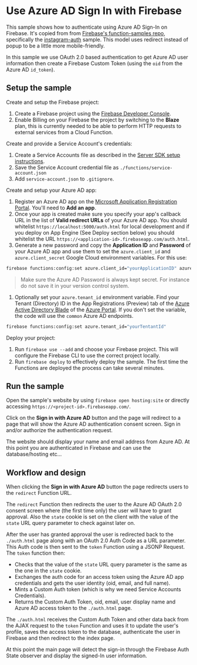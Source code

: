 # Use Azure AD Sign In with Firebase

This sample shows how to authenticate using Azure AD Sign-In on Firebase. It's copied from from [Firebase's function-samples repo](https://github.com/firebase/functions-samples/tree/master), specifically the [instagram-auth](https://github.com/firebase/functions-samples/tree/master/instagram-auth) sample. This model uses redirect instead of popup to be a little more mobile-friendly.

In this sample we use OAuth 2.0 based authentication to get Azure AD user information then create a Firebase Custom Token (using the `oid` from the Azure AD `id_token`).

## Setup the sample

Create and setup the Firebase project:

1. Create a Firebase project using the [Firebase Developer Console](https://console.firebase.google.com).
1. Enable Billing on your Firebase the project by switching to the **Blaze** plan, this is currently needed to be able to perform HTTP requests to external services from a Cloud Function.

Create and provide a Service Account's credentials:

1. Create a Service Accounts file as described in the [Server SDK setup instructions](https://firebase.google.com/docs/server/setup#add_firebase_to_your_app).
1. Save the Service Account credential file as `./functions/service-account.json`
1. Add `service-account.json` to `.gitignore`.

Create and setup your Azure AD app:

1. Register an Azure AD app on the [Microsoft Application Registration Portal](https://apps.dev.microsoft.com/). You'll need to **Add an app**.
1. Once your app is created make sure you specify your app's callback URL in the list of **Valid redirect URLs** of your Azure AD app. You should whitelist `https://localhost:5000/auth.html` for local development and if you deploy on App Engine (See Deploy section below) you should whitelist the URL `https://<application-id>.firebaseapp.com/auth.html`.
1. Generate a new password and copy the **Application ID** and **Password** of your Azure AD app and use them to set the `azure.client_id` and `azure.client_secret` Google Cloud environment variables. For this use:

  ```bash
  firebase functions:config:set azure.client_id="yourApplicationID" azure.client_secret="yourPassword"
  ```

> Make sure the Azure AD Password is always kept secret. For instance do not save it in your version control system.

1. Optionally set your `azure.tenant_id` environment variable. Find your Tenant (Directory) ID in the App Registrations (Preview) tab of the [Azure Active Directory Blade](https://portal.azure.com/#blade/Microsoft_AAD_IAM/ActiveDirectoryMenuBlade/Overview) of the [Azure Portal](https://portal.azure.com/). If you don't set the variable, the code will use the `common` Azure AD endpoints.

  ```bash
  firebase functions:config:set azure.tenant_id="yourTentantId"
  ```

Deploy your project:

1. Run `firebase use --add` and choose your Firebase project. This will configure the Firebase CLI to use the correct project locally.
1. Run `firebase deploy` to effectively deploy the sample. The first time the Functions are deployed the process can take several minutes.

## Run the sample

Open the sample's website by using `firebase open hosting:site` or directly accessing `https://<project-id>.firebaseapp.com/`.

Click on the **Sign in with Azure AD** button and the page will redirect to a page that will show the Azure AD authentication consent screen. Sign in and/or authorize the authentication request.

The website should display your name and email address from Azure AD. At this point you are authenticated in Firebase and can use the database/hosting etc...

## Workflow and design

When clicking the **Sign in with Azure AD** button the page redirects users to the `redirect` Function URL.

The `redirect` Function then redirects the user to the Azure AD OAuth 2.0 consent screen where (the first time only) the user will have to grant approval. Also the `state` cookie is set on the client with the value of the `state` URL query parameter to check against later on.

After the user has granted approval the user is redirected back to the `./auth.html` page along with an OAuth 2.0 Auth Code as a URL parameter. This Auth code is then sent to the `token` Function using a JSONP Request. The `token` function then:

- Checks that the value of the `state` URL query parameter is the same as the one in the `state` cookie.
- Exchanges the auth code for an access token using the Azure AD app credentials and gets the user identity (oid, email, and full name).
- Mints a Custom Auth token (which is why we need Service Accounts Credentials).
- Returns the Custom Auth Token, oid, email, user display name and Azure AD access token to the `./auth.html` page.

The `./auth.html` receives the Custom Auth Token and other data back from the AJAX request to the `token` Function and uses it to update the user's profile, saves the access token to the database, authenticate the user in Firebase and then redirect to the index page.

At this point the main page will detect the sign-in through the Firebase Auth State observer and display the signed-In user information.
